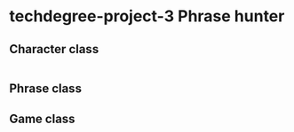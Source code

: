 # techdegree-project-3 Phrase hunter
 
## Character class

```Character(char)
```

## Phrase class

## Game class

